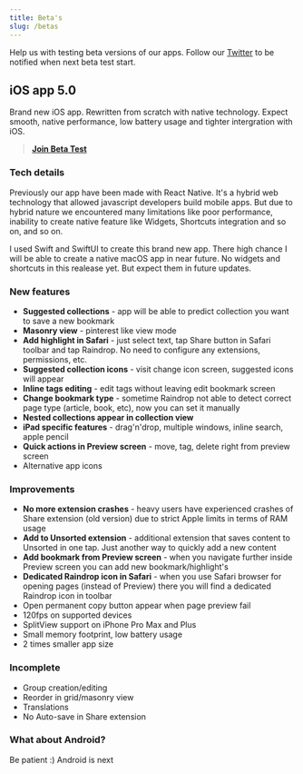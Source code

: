 ```yaml
---
title: Beta's
slug: /betas
---
```


Help us with testing beta versions of our apps. Follow our [Twitter](https://twitter.com/raindrop_io) to be notified when next beta test start.

## iOS app 5.0
Brand new iOS app. Rewritten from scratch with native technology. Expect smooth, native performance, low battery usage and tighter intergration with iOS.

> [**Join Beta Test**](https://testflight.apple.com/join/Zbn9zjKk)

### Tech details
Previously our app have been made with React Native. It's a hybrid web technology that allowed javascript developers build mobile apps.
But due to hybrid nature we encountered many limitations like poor performance, inability to create native feature like Widgets, Shortcuts integration and so on, and so on.

I used Swift and SwiftUI to create this brand new app. There high chance I will be able to create a native macOS app in near future.
No widgets and shortcuts in this realease yet. But expect them in future updates.

### New features
- **Suggested collections** - app will be able to predict collection you want to save a new bookmark
- **Masonry view** - pinterest like view mode
- **Add highlight in Safari** - just select text, tap Share button in Safari toolbar and tap Raindrop. No need to configure any extensions, permissions, etc.
- **Suggested collection icons** - visit change icon screen, suggested icons will appear
- **Inline tags editing** - edit tags without leaving edit bookmark screen
- **Change bookmark type** - sometime Raindrop not able to detect correct page type (article, book, etc), now you can set it manually
- **Nested collections appear in collection view**
- **iPad specific features** - drag'n'drop, multiple windows, inline search, apple pencil
- **Quick actions in Preview screen** - move, tag, delete right from preview screen
- Alternative app icons

### Improvements
- **No more extension crashes** - heavy users have experienced crashes of Share extension (old version) due to strict Apple limits in terms of RAM usage
- **Add to Unsorted extension** - additional extension that saves content to Unsorted in one tap. Just another way to quickly add a new content
- **Add bookmark from Preview screen** - when you navigate further inside Preview screen you can add new bookmark/highlight's
- **Dedicated Raindrop icon in Safari** - when you use Safari browser for opening pages (instead of Preview) there you will find a dedicated Raindrop icon in toolbar
- Open permanent copy button appear when page preview fail
- 120fps on supported devices
- SplitView support on iPhone Pro Max and Plus
- Small memory footprint, low battery usage
- 2 times smaller app size

### Incomplete
- Group creation/editing
- Reorder in grid/masonry view
- Translations
- No Auto-save in Share extension

### What about Android?
Be patient :) Android is next